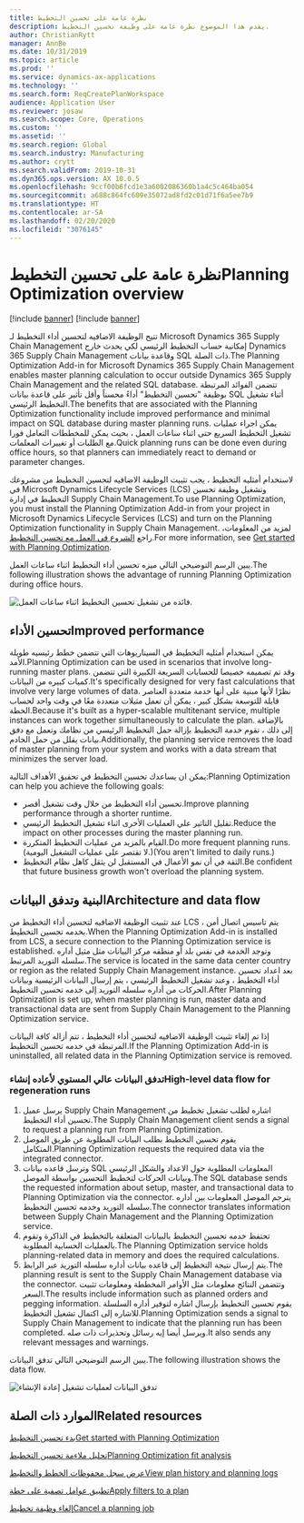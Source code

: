```yaml
---
title: نظرة عامة على تحسين التخطيط‬
description: يقدم هذا الموضوع نظرة عامة على وظيفة تحسين التخطيط.
author: ChristianRytt
manager: AnnBe
ms.date: 10/31/2019
ms.topic: article
ms.prod: ''
ms.service: dynamics-ax-applications
ms.technology: ''
ms.search.form: ReqCreatePlanWorkspace
audience: Application User
ms.reviewer: josaw
ms.search.scope: Core, Operations
ms.custom: ''
ms.assetid: ''
ms.search.region: Global
ms.search.industry: Manufacturing
ms.author: crytt
ms.search.validFrom: 2019-10-31
ms.dyn365.ops.version: AX 10.0.5
ms.openlocfilehash: 9ccf00b6fcd1e3a6002086360b1a4c5c464ba054
ms.sourcegitcommit: a688c864fc609e35072ad8fd2c01d71f6a5ee7b9
ms.translationtype: HT
ms.contentlocale: ar-SA
ms.lasthandoff: 02/20/2020
ms.locfileid: "3076145"
---
```

# <a name="planning-optimization-overview"></a><span data-ttu-id="1d6c5-103">نظرة عامة على تحسين التخطيط‬</span><span class="sxs-lookup"><span data-stu-id="1d6c5-103">Planning Optimization overview</span></span>

[!include [banner](../../includes/banner.md)]
[!include [banner](../../includes/preview-banner.md)]

<span data-ttu-id="1d6c5-104">تتيح الوظيفة الاضافيه لتحسين أداء التخطيط لـ Microsoft Dynamics 365 Supply Chain Management إمكانية حساب التخطيط الرئيسي لكي يحدث خارج Dynamics 365 Supply Chain Management وقاعدة بيانات SQL ذات الصلة.</span><span class="sxs-lookup"><span data-stu-id="1d6c5-104">The Planning Optimization Add-in for Microsoft Dynamics 365 Supply Chain Management enables master planning calculation to occur outside Dynamics 365 Supply Chain Management and the related SQL database.</span></span> <span data-ttu-id="1d6c5-105">تتضمن الفوائد المرتبطة بوظيفة "تحسين التخطيط" أداءً محسناً وأقل تأثير على قاعدة بيانات SQL أثناء تشغيل التخطيط الرئيسي.</span><span class="sxs-lookup"><span data-stu-id="1d6c5-105">The benefits that are associated with the Planning Optimization functionality include improved performance and minimal impact on SQL database during master planning runs.</span></span> <span data-ttu-id="1d6c5-106">يمكن اجراء عمليات تشغيل التخطيط السريع حتى اثناء ساعات العمل ، بحيث يمكن للمخططات التعامل فورا مع الطلبات أو تغييرات المعلمات.</span><span class="sxs-lookup"><span data-stu-id="1d6c5-106">Quick planning runs can be done even during office hours, so that planners can immediately react to demand or parameter changes.</span></span>

<span data-ttu-id="1d6c5-107">لاستخدام أمثليه التخطيط ، يجب تثبيت الوظيفة الاضافيه لتحسين التخطيط من مشروعك في Microsoft Dynamics Lifecycle Services (LCS) وتشغيل وظيفة تحسين التخطيط في إدارة Supply Chain Management.</span><span class="sxs-lookup"><span data-stu-id="1d6c5-107">To use Planning Optimization, you must install the Planning Optimization Add-in from your project in Microsoft Dynamics Lifecycle Services (LCS) and turn on the Planning Optimization functionality in Supply Chain Management.</span></span> <span data-ttu-id="1d6c5-108">لمزيد من المعلومات، راجع [الشروع في العمل مع تحسين التخطيط](get-started.md).</span><span class="sxs-lookup"><span data-stu-id="1d6c5-108">For more information, see [Get started with Planning Optimization](get-started.md).</span></span>

<span data-ttu-id="1d6c5-109">يبين الرسم التوضيحي التالي ميزه تحسين أداء التخطيط اثناء ساعات العمل.</span><span class="sxs-lookup"><span data-stu-id="1d6c5-109">The following illustration shows the advantage of running Planning Optimization during office hours.</span></span>

![فائده من تشغيل تحسين التخطيط اثناء ساعات العمل.](media/PlanningOptimization1.png)

## <a name="improved-performance"></a><span data-ttu-id="1d6c5-111">تحسين الأداء</span><span class="sxs-lookup"><span data-stu-id="1d6c5-111">Improved performance</span></span>

<span data-ttu-id="1d6c5-112">يمكن استخدام أمثليه التخطيط في السيناريوهات التي تتضمن خطط رئيسيه طويلة الأمد.</span><span class="sxs-lookup"><span data-stu-id="1d6c5-112">Planning Optimization can be used in scenarios that involve long-running master plans.</span></span> <span data-ttu-id="1d6c5-113">وقد تم تصميمه خصيصا للحسابات السريعة الكبيرة التي تتضمن كميات كبيره من البيانات.</span><span class="sxs-lookup"><span data-stu-id="1d6c5-113">It's specifically designed for very fast calculations that involve very large volumes of data.</span></span> <span data-ttu-id="1d6c5-114">نظرًا لأنها مبنية على أنها خدمة متعددة العناصر قابلة للتوسعة بشكل كبير ، يمكن أن تعمل مثيلات متعددة معًا في وقت واحد لحساب الخطة.</span><span class="sxs-lookup"><span data-stu-id="1d6c5-114">Because it's built as a hyper-scalable multitenant service, multiple instances can work together simultaneously to calculate the plan.</span></span> <span data-ttu-id="1d6c5-115">بالإضافة إلى ذلك ، تقوم خدمة التخطيط بإزالة حمل التخطيط الرئيسي من نظامك وتعمل مع دفق بيانات يقلل من حمل الخادم.</span><span class="sxs-lookup"><span data-stu-id="1d6c5-115">Additionally, the planning service removes the load of master planning from your system and works with a data stream that minimizes the server load.</span></span>

<span data-ttu-id="1d6c5-116">يمكن ان يساعدك تحسين التخطيط في تحقيق الأهداف التالية:</span><span class="sxs-lookup"><span data-stu-id="1d6c5-116">Planning Optimization can help you achieve the following goals:</span></span>

- <span data-ttu-id="1d6c5-117">تحسين أداء التخطيط من خلال وقت تشغيل أقصر.</span><span class="sxs-lookup"><span data-stu-id="1d6c5-117">Improve planning performance through a shorter runtime.</span></span>
- <span data-ttu-id="1d6c5-118">تقليل التاثير علي العمليات الأخرى اثناء تشغيل التخطيط الرئيسي.</span><span class="sxs-lookup"><span data-stu-id="1d6c5-118">Reduce the impact on other processes during the master planning run.</span></span>
- <span data-ttu-id="1d6c5-119">القيام بالمزيد من عمليات التخطيط المتكررة.</span><span class="sxs-lookup"><span data-stu-id="1d6c5-119">Do more frequent planning runs.</span></span> <span data-ttu-id="1d6c5-120">(لا تقتصر على عمليات التشغيل اليومية.)</span><span class="sxs-lookup"><span data-stu-id="1d6c5-120">(You aren't limited to daily runs.)</span></span>
- <span data-ttu-id="1d6c5-121">الثقة في أن نمو الأعمال في المستقبل لن يثقل كاهل نظام التخطيط.</span><span class="sxs-lookup"><span data-stu-id="1d6c5-121">Be confident that future business growth won't overload the planning system.</span></span>

## <a name="architecture-and-data-flow"></a><span data-ttu-id="1d6c5-122">البنية وتدفق البيانات</span><span class="sxs-lookup"><span data-stu-id="1d6c5-122">Architecture and data flow</span></span>

<span data-ttu-id="1d6c5-123">عند تثبيت الوظيفة الاضافيه لتحسين أداء التخطيط من LCS ، يتم تاسيس اتصال أمن بخدمه تحسين التخطيط.</span><span class="sxs-lookup"><span data-stu-id="1d6c5-123">When the Planning Optimization Add-in is installed from LCS, a secure connection to the Planning Optimization service is established.</span></span> <span data-ttu-id="1d6c5-124">وتوجد الخدمة في نفس بلد أو منطقه مركز البيانات مثل مثيل أداره سلسله التوريد المرتبط.</span><span class="sxs-lookup"><span data-stu-id="1d6c5-124">The service is located in the same data center country or region as the related Supply Chain Management instance.</span></span> <span data-ttu-id="1d6c5-125">بعد اعداد تحسين أداء التخطيط ، وعند تشغيل التخطيط الرئيسي ، يتم إرسال البيانات الرئيسية وبيانات الحركات من أداره سلسله التوريد إلى خدمه تحسين التخطيط.</span><span class="sxs-lookup"><span data-stu-id="1d6c5-125">After Planning Optimization is set up, when master planning is run, master data and transactional data are sent from Supply Chain Management to the Planning Optimization service.</span></span>

<span data-ttu-id="1d6c5-126">إذا تم إلغاء تثبيت الوظيفة الاضافيه لتحسين أداء التخطيط ، تتم أزاله كافة البيانات المرتبطة في خدمه تحسين التخطيط.</span><span class="sxs-lookup"><span data-stu-id="1d6c5-126">If the Planning Optimization Add-in is uninstalled, all related data in the Planning Optimization service is removed.</span></span>

### <a name="high-level-data-flow-for-regeneration-runs"></a><span data-ttu-id="1d6c5-127">تدفق البيانات عالي المستوي لأعاده إنشاء</span><span class="sxs-lookup"><span data-stu-id="1d6c5-127">High-level data flow for regeneration runs</span></span>

1. <span data-ttu-id="1d6c5-128">يرسل عميل Supply Chain Management اشاره لطلب تشغيل تخطيط من تحسين أداء التخطيط.</span><span class="sxs-lookup"><span data-stu-id="1d6c5-128">The Supply Chain Management client sends a signal to request a planning run from Planning Optimization.</span></span>
2. <span data-ttu-id="1d6c5-129">يقوم تحسين التخطيط بطلب البيانات المطلوبة عن طريق الموصل المتكامل.</span><span class="sxs-lookup"><span data-stu-id="1d6c5-129">Planning Optimization requests the required data via the integrated connector.</span></span>
3. <span data-ttu-id="1d6c5-130">وترسل قاعده بيانات SQL المعلومات المطلوبة حول الاعداد والشكل الرئيسي وبيانات الحركات لتخطيط التحسين بواسطة الموصل.</span><span class="sxs-lookup"><span data-stu-id="1d6c5-130">The SQL database sends the requested information about setup, master, and transactional data to Planning Optimization via the connector.</span></span> <span data-ttu-id="1d6c5-131">يترجم الموصل المعلومات بين أداره سلسله التوريد وخدمه تحسين التخطيط.</span><span class="sxs-lookup"><span data-stu-id="1d6c5-131">The connector translates information between Supply Chain Management and the Planning Optimization service.</span></span>
4. <span data-ttu-id="1d6c5-132">تحتفظ خدمه تحسين التخطيط بالبيانات المتعلقة بالتخطيط في الذاكرة وتقوم بالعمليات الحسابية المطلوبة.</span><span class="sxs-lookup"><span data-stu-id="1d6c5-132">The Planning Optimization service holds planning-related data in memory and does the required calculations.</span></span>
5. <span data-ttu-id="1d6c5-133">يتم إرسال نتيجة التخطيط إلى قاعده بيانات أداره سلسله التوريد عبر الرابط.</span><span class="sxs-lookup"><span data-stu-id="1d6c5-133">The planning result is sent to the Supply Chain Management database via the connector.</span></span> <span data-ttu-id="1d6c5-134">وتتضمن النتائج معلومات مثل الأوامر المخططة ومعلومات تثبيت السعر.</span><span class="sxs-lookup"><span data-stu-id="1d6c5-134">The results include information such as planned orders and pegging information.</span></span> <span data-ttu-id="1d6c5-135">يقوم تحسين التخطيط بإرسال اشاره لتوفير أداره السلسلة للاشاره إلى اكتمال تشغيل التخطيط.</span><span class="sxs-lookup"><span data-stu-id="1d6c5-135">Planning Optimization sends a signal to Supply Chain Management to indicate that the planning run has been completed.</span></span> <span data-ttu-id="1d6c5-136">ويرسل أيضا إيه رسائل وتحذيرات ذات صله.</span><span class="sxs-lookup"><span data-stu-id="1d6c5-136">It also sends any relevant messages and warnings.</span></span>

<span data-ttu-id="1d6c5-137">يبين الرسم التوضيحي التالي تدفق البيانات.</span><span class="sxs-lookup"><span data-stu-id="1d6c5-137">The following illustration shows the data flow.</span></span>

![تدفق البيانات لعمليات تشغيل إعادة الإنشاء](media/PlanningOptimization2.png)

## <a name="related-resources"></a><span data-ttu-id="1d6c5-139">الموارد ذات الصلة</span><span class="sxs-lookup"><span data-stu-id="1d6c5-139">Related resources</span></span>

[<span data-ttu-id="1d6c5-140">بدء تحسين التخطيط</span><span class="sxs-lookup"><span data-stu-id="1d6c5-140">Get started with Planning Optimization</span></span>](get-started.md)

[<span data-ttu-id="1d6c5-141">تحليل ملاءمة تحسين التخطيط</span><span class="sxs-lookup"><span data-stu-id="1d6c5-141">Planning Optimization fit analysis</span></span>](planning-optimization-fit-analysis.md)

[<span data-ttu-id="1d6c5-142">عرض سجل محفوظات الخطط والتخطيط</span><span class="sxs-lookup"><span data-stu-id="1d6c5-142">View plan history and planning logs</span></span>](plan-history-logs.md)

[<span data-ttu-id="1d6c5-143">تطبيق عوامل تصفية على خطة</span><span class="sxs-lookup"><span data-stu-id="1d6c5-143">Apply filters to a plan</span></span>](plan-filters.md)

[<span data-ttu-id="1d6c5-144">إلغاء وظيفة تخطيط</span><span class="sxs-lookup"><span data-stu-id="1d6c5-144">Cancel a planning job</span></span>](cancel-planning-job.md)
